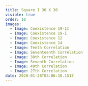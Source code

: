 ```yaml
---
title: Square I 30 X 30
visible: true
order: 10
images:
  - Image: Coexistence 19-II
  - Image: Coexistence 19-I
  - Image: Coexistence 12
  - Image: Coexistence 14
  - Image: Tenth Correlation
  - Image: Seventeenth Correlation
  - Image: 38th Correlation
  - Image: Seventh Correlation
  - Image: 49th Correlation
  - Image: 27th Correlation
date: 2020-01-28T03:06:18.151Z
---
```


